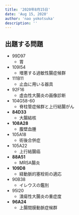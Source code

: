 ```yaml
---
title: '2020年8月15日'
date: 'Aug 15, 2020'
author: 'nao yokotsuka'
description: ''
---
```


## 出題する問題

- 99D97
  - 胃
- 109I54
  - 増悪する過敏性腸症候群
- 111B11
  - 止血に用いる器具
- 92F16
  - 虚血性大腸炎の画像診断
- 104G58-60
  - 脊柱管症候群と上行結腸がん
- **84D33**
  - 大腸結核
- **108A28**
  - 腹壁血腫
- 105A18
  - 術後合併症
- 105A22
  - 上行結腸癌
- **88A51**
  - MRSA腸炎
- **109D8**
  - 経動脈的塞栓術の適応
- 90B38
  - イレウスの鑑別
- 95I20
  - 潰瘍性大腸炎の重症度
- **96A24**
  - 上腸間膜動脈症候群

